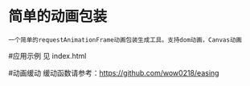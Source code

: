 # 简单的动画包装
	一个简单的requestAnimationFrame动画包装生成工具。支持dom动画，Canvas动画

#应用示例 见 index.html

#动画缓动
	缓动函数请参考：https://github.com/wow0218/easing
